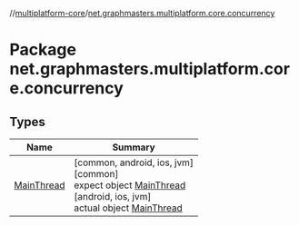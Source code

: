 //[multiplatform-core](../../index.md)/[net.graphmasters.multiplatform.core.concurrency](index.md)

# Package net.graphmasters.multiplatform.core.concurrency

## Types

| Name | Summary |
|---|---|
| [MainThread](-main-thread/index.md) | [common, android, ios, jvm]<br>[common]<br>expect object [MainThread](-main-thread/index.md)<br>[android, ios, jvm]<br>actual object [MainThread](-main-thread/index.md) |
